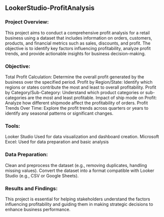 ## LookerStudio-ProfitAnalysis
### Project Overview:
This project aims to conduct a comprehensive profit analysis for a retail business using a dataset that includes information on orders, customers, products, and financial metrics such as sales, discounts, and profit. The objective is to identify key factors influencing profitability, analyze profit trends, and provide actionable insights for business decision-making.

### Objective: 
Total Profit Calculation: Determine the overall profit generated by the business over the specified period.
Profit by Region/State: Identify which regions or states contribute the most and least to overall profitability.
Profit by Category/Sub-Category: Understand which product categories or sub-categories are the most and least profitable.
Impact of ship mode on Profit: Analyze how different shipmode affect the profitability of orders.
Profit Trends Over Time: Explore the profit trends across quarters or years to identify any seasonal patterns or significant changes.

### Tools: 
Looker Studio Used for data visualization and dashboard creation.
Microsoft Excel: Used for data preparation and basic analysis

### Data Preparation:
Clean and preprocess the dataset (e.g., removing duplicates, handling missing values).
Convert the dataset into a format compatible with Looker Studio (e.g., CSV or Google Sheets).

### Results and Findings: 
This project is essential for helping stakeholders understand the factors influencing profitability and guiding them in making strategic decisions to enhance business performance. 
